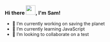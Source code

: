 ### Hi there <img src="https://raw.githubusercontent.com/MartinHeinz/MartinHeinz/master/wave.gif" width="30px">, I'm Sam!
- 🔭 I’m currently working on saving the planet
- 🌱 I’m currently learning JavaScript
- 👯 I’m looking to collaborate on a test


<!--
**sameera474/sameera474** is a ✨ _special_ ✨ repository because its `README.md` (this file) appears on your GitHub profile.

Here are some ideas to get you started:

- 🔭 I’m currently working on ...
- 🌱 I’m currently learning ...
- 👯 I’m looking to collaborate on ...
- 🤔 I’m looking for help with ...
- 💬 Ask me about ...
- 📫 How to reach me: ...
- 😄 Pronouns: ...
- ⚡ Fun fact: ...
-->
